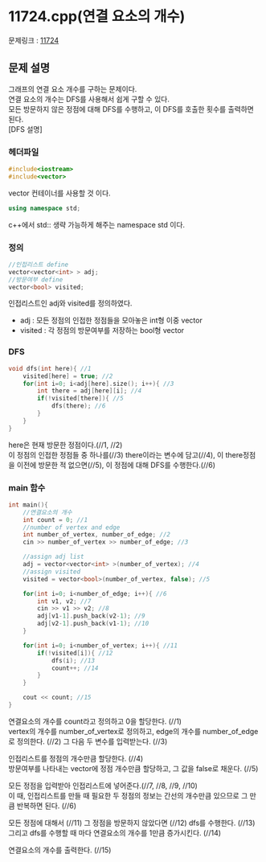 # 11724.cpp(연결 요소의 개수)

문제링크 : [11724](https://www.acmicpc.net/problem/11724)  

## 문제 설명

그래프의 연결 요소 개수를 구하는 문제이다.  
연결 요소의 개수는 DFS를 사용해서 쉽게 구할 수 있다.  
모든 방문하지 않은 정점에 대해 DFS를 수행하고, 이 DFS를 호출한 횟수를 출력하면 된다.  
[DFS 설명]  

### 헤더파일

```c++
#include<iostream>
#include<vector>
```

vector 컨테이너를 사용할 것 이다.  

```c++
using namespace std;
```

c++에서 std:: 생략 가능하게 해주는 namespace std 이다.  

### 정의

```c++
//인접리스트 define
vector<vector<int> > adj;
//방문여부 define
vector<bool> visited;
```

인접리스트인 adj와 visited를 정의하였다.  
* adj : 모든 정점의 인접한 정점들을 모아놓은 int형 이중 vector  
* visited : 각 정점의 방문여부를 저장하는 bool형 vector  

### DFS

```c++
void dfs(int here){ //1
    visited[here] = true; //2
    for(int i=0; i<adj[here].size(); i++){ //3
        int there = adj[here][i]; //4
        if(!visited[there]){ //5
            dfs(there); //6
        }
    }
}
```

here은 현재 방문한 정점이다.(//1, //2)   
이 정점의 인접한 정점들 중 하나를(//3) there이라는 변수에 담고(//4), 이 there정점을 이전에 방문한 적 없으면(//5), 이 정점에 대해 DFS를 수행한다.(//6)  

### main 함수

```c++
int main(){
    //연결요소의 개수
    int count = 0; //1
    //number of vertex and edge
    int number_of_vertex, number_of_edge; //2
    cin >> number_of_vertex >> number_of_edge; //3

    //assign adj list
    adj = vector<vector<int> >(number_of_vertex); //4
    //assign visited 
    visited = vector<bool>(number_of_vertex, false); //5

    for(int i=0; i<number_of_edge; i++){ //6
        int v1, v2; //7
        cin >> v1 >> v2; //8
        adj[v1-1].push_back(v2-1); //9
        adj[v2-1].push_back(v1-1); //10
    }

    for(int i=0; i<number_of_vertex; i++){ //11
        if(!visited[i]){ //12
            dfs(i); //13
            count++; //14
        }
    }

    cout << count; //15
}
```

연결요소의 개수를 count라고 정의하고 0을 할당한다. (//1)  
vertex의 개수를 number_of_vertex로 정의하고, edge의 개수를 number_of_edge로 정의한다. (//2) 그 다음 두 변수를 입력받는다. (//3)  
  
인접리스트를 정점의 개수만큼 할당한다. (//4)  
방문여부를 나타내는 vector에 정점 개수만큼 할당하고, 그 값을 false로 채운다. (//5)  
  
모든 정점을 입력받아 인접리스트에 넣어준다.(//7, //8, //9, //10)   
이 때, 인접리스트를 만들 때 필요한 두 정점의 정보는 간선의 개수만큼 있으므로 그 만큼 반복하면 된다. (//6)  
  
모든 정점에 대해서 (//11) 그 정점을 방문하지 않았다면 (//12) dfs를 수행한다. (//13)  
그리고 dfs를 수행할 때 마다 연결요소의 개수를 1만큼 증가시킨다. (//14)  
  
연결요소의 개수를 출력한다. (//15)  


